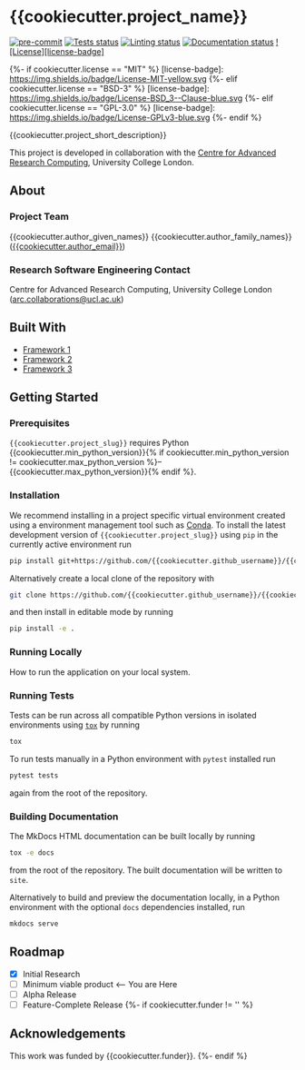 # {{cookiecutter.project_name}}

[![pre-commit](https://img.shields.io/badge/pre--commit-enabled-brightgreen?logo=pre-commit&logoColor=white)](https://github.com/pre-commit/pre-commit)
[![Tests status][tests-badge]][tests-link]
[![Linting status][linting-badge]][linting-link]
[![Documentation status][documentation-badge]][documentation-link]
[![License][license-badge]](./LICENSE.md)

<!--
[![PyPI version][pypi-version]][pypi-link]
[![Conda-Forge][conda-badge]][conda-link]
[![PyPI platforms][pypi-platforms]][pypi-link]
-->

<!-- prettier-ignore-start -->
[tests-badge]:              https://github.com/{{cookiecutter.github_username}}/{{cookiecutter.project_slug}}/actions/workflows/tests.yml/badge.svg
[tests-link]:               https://github.com/{{cookiecutter.github_username}}/{{cookiecutter.project_slug}}/actions/workflows/tests.yml
[linting-badge]:            https://github.com/{{cookiecutter.github_username}}/{{cookiecutter.project_slug}}/actions/workflows/linting.yml/badge.svg
[linting-link]:             https://github.com/{{cookiecutter.github_username}}/{{cookiecutter.project_slug}}/actions/workflows/linting.yml
[documentation-badge]:      https://github.com/{{cookiecutter.github_username}}/{{cookiecutter.project_slug}}/actions/workflows/docs.yml/badge.svg
[documentation-link]:       https://github.com/{{cookiecutter.github_username}}/{{cookiecutter.project_slug}}/actions/workflows/docs.yml
[conda-badge]:              https://img.shields.io/conda/vn/conda-forge/{{cookiecutter.project_slug}}
[conda-link]:               https://github.com/conda-forge/{{cookiecutter.project_slug}}-feedstock
[pypi-link]:                https://pypi.org/project/{{cookiecutter.project_slug}}/
[pypi-platforms]:           https://img.shields.io/pypi/pyversions/{{cookiecutter.project_slug}}
[pypi-version]:             https://img.shields.io/pypi/v/{{cookiecutter.project_slug}}
{%- if cookiecutter.license == "MIT" %}
[license-badge]:            https://img.shields.io/badge/License-MIT-yellow.svg
{%- elif cookiecutter.license == "BSD-3" %}
[license-badge]:            https://img.shields.io/badge/License-BSD_3--Clause-blue.svg
{%- elif cookiecutter.license == "GPL-3.0" %}
[license-badge]:            https://img.shields.io/badge/License-GPLv3-blue.svg
{%- endif %}
<!-- prettier-ignore-end -->

{{cookiecutter.project_short_description}}

This project is developed in collaboration with the
[Centre for Advanced Research Computing](https://ucl.ac.uk/arc), University
College London.

## About

### Project Team

{{cookiecutter.author_given_names}} {{cookiecutter.author_family_names}} ([{{cookiecutter.author_email}}](mailto:{{cookiecutter.author_email}}))

<!-- TODO: how do we have an array of collaborators ? -->

### Research Software Engineering Contact

Centre for Advanced Research Computing, University College London
([arc.collaborations@ucl.ac.uk](mailto:arc.collaborations@ucl.ac.uk))

## Built With

<!-- TODO: can cookiecutter make a list of frameworks? -->

- [Framework 1](https://something.com)
- [Framework 2](https://something.com)
- [Framework 3](https://something.com)

## Getting Started

### Prerequisites

<!-- Any tools or versions of languages needed to run code. For example specific Python or Node versions. Minimum hardware requirements also go here. -->

`{{cookiecutter.project_slug}}` requires Python {{cookiecutter.min_python_version}}{% if cookiecutter.min_python_version != cookiecutter.max_python_version %}&ndash;{{cookiecutter.max_python_version}}{% endif %}.

### Installation

<!-- How to build or install the application. -->

We recommend installing in a project specific virtual environment created using
a environment management tool such as
[Conda](https://docs.conda.io/projects/conda/en/stable/). To install the latest
development version of `{{cookiecutter.project_slug}}` using `pip` in the currently active
environment run

```sh
pip install git+https://github.com/{{cookiecutter.github_username}}/{{cookiecutter.project_slug}}.git
```

Alternatively create a local clone of the repository with

```sh
git clone https://github.com/{{cookiecutter.github_username}}/{{cookiecutter.project_slug}}.git
```

and then install in editable mode by running

```sh
pip install -e .
```

### Running Locally

How to run the application on your local system.

### Running Tests

<!-- How to run tests on your local system. -->

Tests can be run across all compatible Python versions in isolated environments
using [`tox`](https://tox.wiki/en/latest/) by running

```sh
tox
```

To run tests manually in a Python environment with `pytest` installed run

```sh
pytest tests
```

again from the root of the repository.

### Building Documentation

The MkDocs HTML documentation can be built locally by running

```sh
tox -e docs
```

from the root of the repository. The built documentation will be written to
`site`.

Alternatively to build and preview the documentation locally, in a Python
environment with the optional `docs` dependencies installed, run

```sh
mkdocs serve
```

## Roadmap

- [x] Initial Research
- [ ] Minimum viable product <-- You are Here
- [ ] Alpha Release
- [ ] Feature-Complete Release
{%- if cookiecutter.funder != '' %}

## Acknowledgements

This work was funded by {{cookiecutter.funder}}.
{%- endif %}
